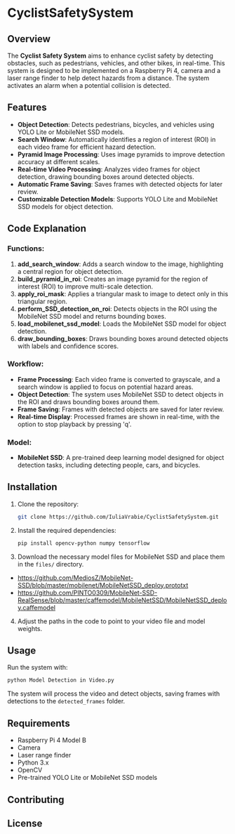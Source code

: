 # CyclistSafetySystem

## Overview

The **Cyclist Safety System** aims to enhance cyclist safety by detecting obstacles, such as pedestrians, vehicles, and other bikes, in real-time. This system is designed to be implemented on a Raspberry Pi 4, camera and a laser range finder to help detect hazards from a distance. The system activates an alarm when a potential collision is detected.

## Features

- **Object Detection**: Detects pedestrians, bicycles, and vehicles using YOLO Lite or MobileNet SSD models.
- **Search Window**: Automatically identifies a region of interest (ROI) in each video frame for efficient hazard detection.
- **Pyramid Image Processing**: Uses image pyramids to improve detection accuracy at different scales.
- **Real-time Video Processing**: Analyzes video frames for object detection, drawing bounding boxes around detected objects.
- **Automatic Frame Saving**: Saves frames with detected objects for later review.
- **Customizable Detection Models**: Supports YOLO Lite and MobileNet SSD models for object detection.

## Code Explanation

### Functions:

1. **add_search_window**: Adds a search window to the image, highlighting a central region for object detection.
2. **build_pyramid_in_roi**: Creates an image pyramid for the region of interest (ROI) to improve multi-scale detection.
3. **apply_roi_mask**: Applies a triangular mask to image to detect only in this triangular region.
5. **perform_SSD_detection_on_roi**: Detects objects in the ROI using the MobileNet SSD model and returns bounding boxes.
7. **load_mobilenet_ssd_model**: Loads the MobileNet SSD model for object detection.
8. **draw_bounding_boxes**: Draws bounding boxes around detected objects with labels and confidence scores.

### Workflow:

- **Frame Processing**: Each video frame is converted to grayscale, and a search window is applied to focus on potential hazard areas.
- **Object Detection**: The system uses MobileNet SSD to detect objects in the ROI and draws bounding boxes around them.
- **Frame Saving**: Frames with detected objects are saved for later review.
- **Real-time Display**: Processed frames are shown in real-time, with the option to stop playback by pressing 'q'.
  
### Model:

- **MobileNet SSD**: A pre-trained deep learning model designed for object detection tasks, including detecting people, cars, and bicycles.

## Installation

1. Clone the repository:
   ```bash
   git clone https://github.com/IuliaVrabie/CyclistSafetySystem.git
   ```
2. Install the required dependencies:
   ```bash
   pip install opencv-python numpy tensorflow
   ```
3. Download the necessary model files for MobileNet SSD and place them in the `files/` directory.
  - https://github.com/MediosZ/MobileNet-SSD/blob/master/mobilenet/MobileNetSSD_deploy.prototxt
  - https://github.com/PINTO0309/MobileNet-SSD-RealSense/blob/master/caffemodel/MobileNetSSD/MobileNetSSD_deploy.caffemodel
4. Adjust the paths in the code to point to your video file and model weights.

## Usage

Run the system with:
```bash
python Model Detection in Video.py
```

The system will process the video and detect objects, saving frames with detections to the `detected_frames` folder.

## Requirements

- Raspberry Pi 4 Model B
- Camera
- Laser range finder
- Python 3.x
- OpenCV
- Pre-trained YOLO Lite or MobileNet SSD models

## Contributing

## License
